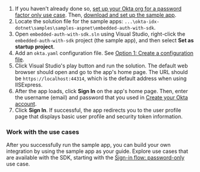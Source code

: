
1. If you haven't already done so, [set up your Okta org for a password factor only use case](/docs/guides/oie-embedded-common-org-setup/aspnet/main/#set-up-your-okta-org-for-a-password-factor-only-use-case). Then, [download and set up the sample app](/docs/guides/oie-embedded-common-download-setup-app/aspnet/main/).
1. Locate the solution file for the sample apps:
`...\okta-idx-dotnet\samples\samples-aspnet\embedded-auth-with-sdk`.
1. Open `embedded-auth-with-sdk.sln` using Visual Studio, right-click the `embedded-auth-with-sdk` project (the sample app), and then select **Set as startup project**.
1. Add an `okta.yaml` configuration file. See [Option 1: Create a configuration file](/docs/guides/oie-embedded-common-download-setup-app/aspnet/main/#option-1-create-a-configuration-file).
1. Click Visual Studio's play button and run the solution. The default web browser should open and go to the app's home page. The URL should be `https://localhost:44314`, which is the default address when using IISExpress.
1. After the app loads, click **Sign In** on the app's home page. Then, enter the username (email) and password that you used in [Create your Okta account](/docs/guides/oie-embedded-common-org-setup/aspnet/main/#create-your-okta-account).
1. Click **Sign In**. If successful, the app redirects you to the user profile page that displays basic user profile and security token information.

### Work with the use cases

After you successfully run the sample app, you can build your own integration by using the sample app as your guide. Explore use cases that are available with the SDK, starting with the [Sign-in flow: password-only](/docs/guides/oie-embedded-sdk-use-case-basic-sign-in/aspnet/main/) use case.
